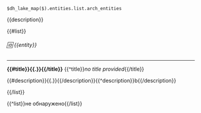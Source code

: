 ```jsonata
$dh_lake_map($).entities.list.arch_entities
```

{{description}}

{{#list}}
###### :id: {{entity}}

---
**{{#title}}{{.}}{{/title}}**
{{^title}}*no title provided*{{/title}}

{{#description}}{{.}}{{/description}}{{^description}}b{{/description}}


{{/list}}

{{^list}}не обнаружено{{/list}}